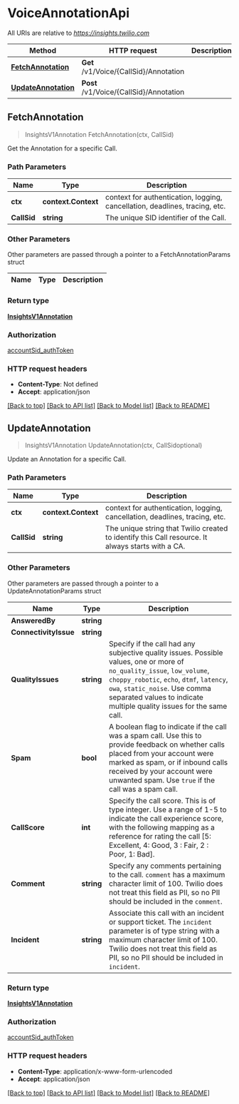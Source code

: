 # VoiceAnnotationApi

All URIs are relative to *https://insights.twilio.com*

Method | HTTP request | Description
------------- | ------------- | -------------
[**FetchAnnotation**](VoiceAnnotationApi.md#FetchAnnotation) | **Get** /v1/Voice/{CallSid}/Annotation | 
[**UpdateAnnotation**](VoiceAnnotationApi.md#UpdateAnnotation) | **Post** /v1/Voice/{CallSid}/Annotation | 



## FetchAnnotation

> InsightsV1Annotation FetchAnnotation(ctx, CallSid)



Get the Annotation for a specific Call.

### Path Parameters


Name | Type | Description
------------- | ------------- | -------------
**ctx** | **context.Context** | context for authentication, logging, cancellation, deadlines, tracing, etc.
**CallSid** | **string** | The unique SID identifier of the Call.

### Other Parameters

Other parameters are passed through a pointer to a FetchAnnotationParams struct


Name | Type | Description
------------- | ------------- | -------------

### Return type

[**InsightsV1Annotation**](InsightsV1Annotation.md)

### Authorization

[accountSid_authToken](../README.md#accountSid_authToken)

### HTTP request headers

- **Content-Type**: Not defined
- **Accept**: application/json

[[Back to top]](#) [[Back to API list]](../README.md#documentation-for-api-endpoints)
[[Back to Model list]](../README.md#documentation-for-models)
[[Back to README]](../README.md)


## UpdateAnnotation

> InsightsV1Annotation UpdateAnnotation(ctx, CallSidoptional)



Update an Annotation for a specific Call.

### Path Parameters


Name | Type | Description
------------- | ------------- | -------------
**ctx** | **context.Context** | context for authentication, logging, cancellation, deadlines, tracing, etc.
**CallSid** | **string** | The unique string that Twilio created to identify this Call resource. It always starts with a CA.

### Other Parameters

Other parameters are passed through a pointer to a UpdateAnnotationParams struct


Name | Type | Description
------------- | ------------- | -------------
**AnsweredBy** | **string** | 
**ConnectivityIssue** | **string** | 
**QualityIssues** | **string** | Specify if the call had any subjective quality issues. Possible values, one or more of `no_quality_issue`, `low_volume`, `choppy_robotic`, `echo`, `dtmf`, `latency`, `owa`, `static_noise`. Use comma separated values to indicate multiple quality issues for the same call.
**Spam** | **bool** | A boolean flag to indicate if the call was a spam call. Use this to provide feedback on whether calls placed from your account were marked as spam, or if inbound calls received by your account were unwanted spam. Use `true` if the call was a spam call.
**CallScore** | **int** | Specify the call score. This is of type integer. Use a range of 1-5 to indicate the call experience score, with the following mapping as a reference for rating the call [5: Excellent, 4: Good, 3 : Fair, 2 : Poor, 1: Bad].
**Comment** | **string** | Specify any comments pertaining to the call. `comment` has a maximum character limit of 100. Twilio does not treat this field as PII, so no PII should be included in the `comment`.
**Incident** | **string** | Associate this call with an incident or support ticket. The `incident` parameter is of type string with a maximum character limit of 100. Twilio does not treat this field as PII, so no PII should be included in `incident`.

### Return type

[**InsightsV1Annotation**](InsightsV1Annotation.md)

### Authorization

[accountSid_authToken](../README.md#accountSid_authToken)

### HTTP request headers

- **Content-Type**: application/x-www-form-urlencoded
- **Accept**: application/json

[[Back to top]](#) [[Back to API list]](../README.md#documentation-for-api-endpoints)
[[Back to Model list]](../README.md#documentation-for-models)
[[Back to README]](../README.md)


